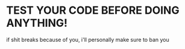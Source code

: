 # TEST YOUR CODE BEFORE DOING ANYTHING!
if shit breaks because of you, i'll personally make sure to ban you
